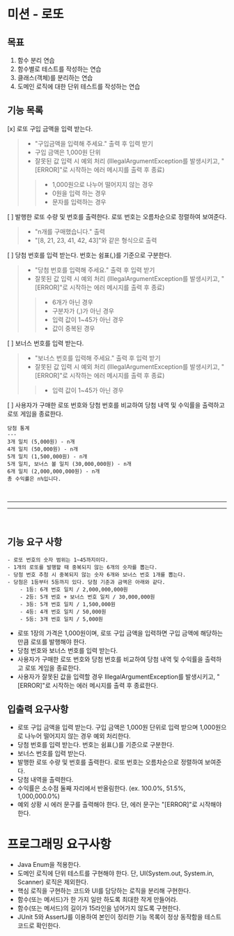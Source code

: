 # 미션 - 로또

## 목표

1. 함수 분리 연습
2. 함수별로 테스트를 작성하는 연습
3. 클래스(객체)를 분리하는 연습
4. 도메인 로직에 대한 단위 테스트를 작성하는 연습

## 기능 목록

[x] 로또 구입 금액을 입력 받는다.
> - "구입금액을 입력해 주세요." 출력 후 입력 받기
> - 구입 금액은 1,000원 단위
> - 잘못된 값 입력 시 예외 처리 (IllegalArgumentException를 발생시키고, "[ERROR]"로 시작하는 에러 메시지를 출력 후 종료)
> > - 1,000원으로 나누어 떨어지지 않는 경우
> > - 0원을 입력 하는 경우
> > - 문자를 입력하는 경우

[ ] 발행한 로또 수량 및 번호를 출력한다. 로또 번호는 오름차순으로 정렬하여 보여준다.
> - "n개를 구매했습니다." 출력
> - "[8, 21, 23, 41, 42, 43]"와 같은 형식으로 출력

[ ] 당첨 번호를 입력 받는다. 번호는 쉼표(,)를 기준으로 구분한다.
> - "당첨 번호를 입력해 주세요." 출력 후 입력 받기
> - 잘못된 값 입력 시 예외 처리 (IllegalArgumentException를 발생시키고, "[ERROR]"로 시작하는 에러 메시지를 출력 후 종료)
> > - 6개가 아닌 경우
> > - 구분자가 (,)가 아닌 경우
> > - 입력 값이 1~45가 아닌 경우
> > - 값이 중복된 경우

[ ] 보너스 번호를 입력 받는다.
> - "보너스 번호를 입력해 주세요." 출력 후 입력 받기
> - 잘못된 값 입력 시 예외 처리 (IllegalArgumentException를 발생시키고, "[ERROR]"로 시작하는 에러 메시지를 출력 후 종료)
> > - 입력 값이 1~45가 아닌 경우

[ ] 사용자가 구매한 로또 번호와 당첨 번호를 비교하여 당첨 내역 및 수익률을 출력하고 로또 게임을 종료한다.

```aidl
당첨 통계
---
3개 일치 (5,000원) - n개
4개 일치 (50,000원) - n개
5개 일치 (1,500,000원) - n개
5개 일치, 보너스 볼 일치 (30,000,000원) - n개
6개 일치 (2,000,000,000원) - n개
총 수익률은 n%입니다.
```

<br>

---
---

<br>

## 기능 요구 사항

```aidl
- 로또 번호의 숫자 범위는 1~45까지이다.
- 1개의 로또를 발행할 때 중복되지 않는 6개의 숫자를 뽑는다.
- 당첨 번호 추첨 시 중복되지 않는 숫자 6개와 보너스 번호 1개를 뽑는다.
- 당첨은 1등부터 5등까지 있다. 당첨 기준과 금액은 아래와 같다.
    - 1등: 6개 번호 일치 / 2,000,000,000원
    - 2등: 5개 번호 + 보너스 번호 일치 / 30,000,000원
    - 3등: 5개 번호 일치 / 1,500,000원
    - 4등: 4개 번호 일치 / 50,000원
    - 5등: 3개 번호 일치 / 5,000원
```

- 로또 1장의 가격은 1,000원이며, 로또 구입 금액을 입력하면 구입 금액에 해당하는 만큼 로또를 발행해야 한다.
- 당첨 번호와 보너스 번호를 입력 받는다.
- 사용자가 구매한 로또 번호와 당첨 번호를 비교하여 당첨 내역 및 수익률을 출력하고 로또 게임을 종료한다.
- 사용자가 잘못된 값을 입력할 경우 IllegalArgumentException를 발생시키고, "[ERROR]"로 시작하는 에러 메시지를 출력 후 종료한다.

## 입출력 요구사항

- 로또 구입 금액을 입력 받는다. 구입 금액은 1,000원 단위로 입력 받으며 1,000원으로 나누어 떨어지지 않는 경우 예외 처리한다.
- 당첨 번호를 입력 받는다. 번호는 쉼표(,)를 기준으로 구분한다.
- 보너스 번호를 입력 받는다.
- 발행한 로또 수량 및 번호를 출력한다. 로또 번호는 오름차순으로 정렬하여 보여준다.
- 당첨 내역을 출력한다.
- 수익률은 소수점 둘째 자리에서 반올림한다. (ex. 100.0%, 51.5%, 1,000,000.0%)
- 예외 상황 시 에러 문구를 출력해야 한다. 단, 에러 문구는 "[ERROR]"로 시작해야 한다.

# 프로그래밍 요구사항

- Java Enum을 적용한다.
- 도메인 로직에 단위 테스트를 구현해야 한다. 단, UI(System.out, System.in, Scanner) 로직은 제외한다.
- 핵심 로직을 구현하는 코드와 UI를 담당하는 로직을 분리해 구현한다.
- 함수(또는 메서드)가 한 가지 일만 하도록 최대한 작게 만들어라.
- 함수(또는 메서드)의 길이가 15라인을 넘어가지 않도록 구현한다.
- JUnit 5와 AssertJ를 이용하여 본인이 정리한 기능 목록이 정상 동작함을 테스트 코드로 확인한다.

